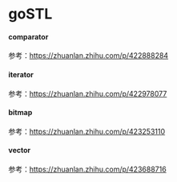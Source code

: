 # goSTL
#### comparator

参考：https://zhuanlan.zhihu.com/p/422888284

#### iterator

参考：https://zhuanlan.zhihu.com/p/422978077

#### bitmap

参考：https://zhuanlan.zhihu.com/p/423253110


#### vector

参考：https://zhuanlan.zhihu.com/p/423688716
